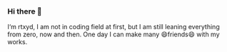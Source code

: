 ### Hi there 👋
I‘m rtxyd, I am not in coding field at first, but I am still leaning everything from zero, now and then. One day I can make many 😄friends😄 with my works.
<!--
**rtxyd/rtxyd** is a ✨ _special_ ✨ repository because its `README.md` (this file) appears on your GitHub profile.

Here are some ideas to get you started:

- 🔭 I’m currently working on ...
- 🌱 I’m currently learning ...
- 👯 I’m looking to collaborate on ...
- 🤔 I’m looking for help with ...
- 💬 Ask me about ...
- 📫 How to reach me: ...
- 😄 Pronouns: ...
- ⚡ Fun fact: ...
-->
